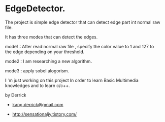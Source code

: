 # EdgeDetector.

The project is simple edge detector that can detect edge part int normal raw file.

It has three modes that can detect the edges.

mode1 :  After read normal raw file , specify the color value to 1 and 127 to the edge depending on your threshold.

mode2 :  I am  researching a new algorithm.

mode3 :  apply sobel alogorism.

I 'm just  working on this project In order to learn Basic Multimedia knowledges  and to learn c/c++.




by Derrick

- kang.derrick@gmail.com

- http://sensationaljy.tistory.com/


